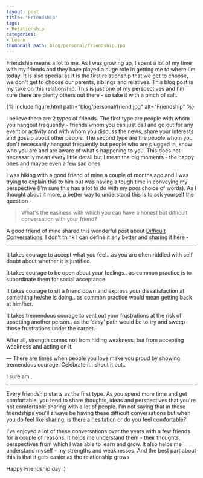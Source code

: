 ```yaml
---
layout: post
title: "Friendship"
tags:
- Relationship
categories:
- Learn
thumbnail_path: blog/personal/friendship.jpg
---
```


Friendship means a lot to me. As I was growing up, I spent a lot of my time with my friends and they have played a huge role in getting me to where I'm today. It is also special as it is the first relationship that we get to choose, we don't get to choose our parents, siblings and relatives. This blog post is my take on this relationship. This is just one of my perspectives and I'm sure there are plenty others out there - so take it with a pinch of salt.

{% include figure.html path="blog/personal/friend.jpg" alt="Friendship" %}

I believe there are 2 types of friends. The first type are people with whom you hangout frequently - friends whom you can just call and go out for any event or activity and with whom you discuss the news, share your interests and gossip about other people. The second type are the people whom you don't necessarily hangout frequently but people who are plugged in, know who you are and are aware of what's happening to you. This does not necessarily mean every little detail but I mean the big moments - the happy ones and maybe even a few sad ones.

I was hiking with a good friend of mine a couple of months ago and I was trying to explain this to him but was having a tough time in conveying my perspective (I'm sure this has a lot to do with my poor choice of words). As I thought about it more, a better way to understand this is to ask yourself the question - 

> What's the easiness with which you can have a honest but difficult conversation with your friend? 

A good friend of mine shared this wonderful post about [Difficult Conversations](http://alearningaday.com/2010/10/difficult-conversations/). I don't think I can define it any better and sharing it here - 

---
It takes courage to accept what you feel..
as you are often riddled with self doubt about whether it is justified.

It takes courage to be open about your feelings..
as common practice is to subordinate them for social acceptance.

It takes courage to sit a friend down and express your dissatisfaction at something he/she is doing..
as common practice would mean getting back at him/her.

It takes tremendous courage to vent out your frustrations at the risk of upsetting another person..
as the ‘easy’ path would be to try and sweep those frustrations under the carpet.

After all, strength comes not from hiding weakness, but from accepting weakness and acting on it.

—
There are times when people you love make you proud by showing tremendous courage. Celebrate it.. shout it out..

I sure am..

---

Every friendship starts as the first type. As you spend more time and get comfortable, you tend to share thoughts, ideas and perspectives that you're not comfortable sharing with a lot of people. I'm not saying that in these friendships you'll always be having these difficult conversations but when you do feel like sharing, is there a hesitation or do you feel comfortable?

I've enjoyed a lot of these conversations over the years with a few friends for a couple of reasons. It helps me understand them - their thoughts, perspectives from which I was able to learn and grow. It also helps me understand myself - my strengths and weaknesses. And the best part about this is that it gets easier as the relationship grows. 

Happy Friendship day :)